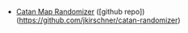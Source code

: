 - [Catan Map Randomizer](http://jkirschner.github.io/catan-randomizer/) ([github repo])(https://github.com/jkirschner/catan-randomizer)

